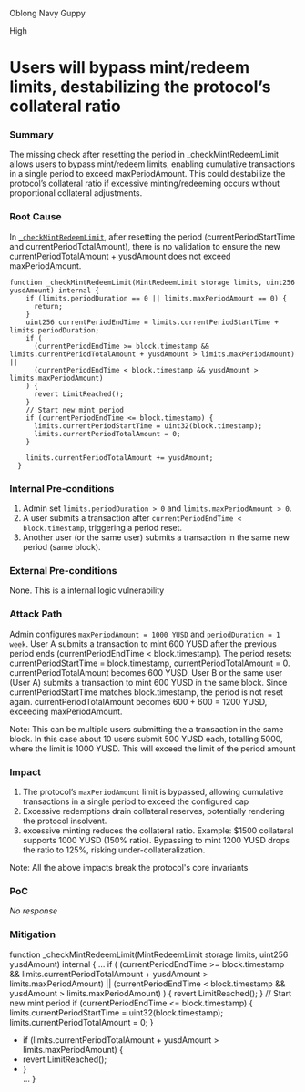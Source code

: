 Oblong Navy Guppy

High

# Users will bypass mint/redeem limits, destabilizing the protocol’s collateral ratio

### Summary

The missing check after resetting the period in _checkMintRedeemLimit allows users to bypass mint/redeem limits, enabling cumulative transactions in a single period to exceed maxPeriodAmount. This could destabilize the protocol’s collateral ratio if excessive minting/redeeming occurs without proportional collateral adjustments.

### Root Cause

In [`_checkMintRedeemLimit`](https://github.com/sherlock-audit/2025-04-aegis-op-grant/blob/main/aegis-contracts/contracts/AegisMinting.sol#L785-L803), after resetting the period (currentPeriodStartTime and currentPeriodTotalAmount), there is no validation to ensure the new currentPeriodTotalAmount + yusdAmount does not exceed maxPeriodAmount.

```solidity
function _checkMintRedeemLimit(MintRedeemLimit storage limits, uint256 yusdAmount) internal {
    if (limits.periodDuration == 0 || limits.maxPeriodAmount == 0) {
      return;
    }
    uint256 currentPeriodEndTime = limits.currentPeriodStartTime + limits.periodDuration;
    if (
      (currentPeriodEndTime >= block.timestamp && limits.currentPeriodTotalAmount + yusdAmount > limits.maxPeriodAmount) ||
      (currentPeriodEndTime < block.timestamp && yusdAmount > limits.maxPeriodAmount)
    ) {
      revert LimitReached();
    }
    // Start new mint period
    if (currentPeriodEndTime <= block.timestamp) {
      limits.currentPeriodStartTime = uint32(block.timestamp);
      limits.currentPeriodTotalAmount = 0;
    }

    limits.currentPeriodTotalAmount += yusdAmount;
  }
```

### Internal Pre-conditions

1. Admin set `limits.periodDuration > 0` and `limits.maxPeriodAmount > 0`.
2. A user submits a transaction after `currentPeriodEndTime < block.timestamp`, triggering a period reset.
3. Another user (or the same user) submits a transaction in the same new period (same block).

### External Pre-conditions

None. This is a internal logic vulnerability

### Attack Path

Admin configures `maxPeriodAmount = 1000 YUSD` and `periodDuration = 1 week`.
User A submits a transaction to mint 600 YUSD after the previous period ends (currentPeriodEndTime < block.timestamp).
The period resets: currentPeriodStartTime = block.timestamp, currentPeriodTotalAmount = 0.
currentPeriodTotalAmount becomes 600 YUSD.
User B or the same user (User A) submits a transaction to mint 600 YUSD in the same block.
Since currentPeriodStartTime matches block.timestamp, the period is not reset again.
currentPeriodTotalAmount becomes 600 + 600 = 1200 YUSD, exceeding maxPeriodAmount.

Note: This can be multiple users submitting the a transaction in the same block. In this case about 10 users submit 500 YUSD each, totalling 5000, where the limit is 1000 YUSD. This will exceed the limit of the period amount

### Impact

1. The protocol’s `maxPeriodAmount` limit is bypassed, allowing cumulative transactions in a single period to exceed the configured cap
2. Excessive redemptions drain collateral reserves, potentially rendering the protocol insolvent.
3. excessive minting reduces the collateral ratio.
Example: $1500 collateral supports 1000 YUSD (150% ratio). Bypassing to mint 1200 YUSD drops the ratio to 125%, risking under-collateralization.

Note: All the above impacts break the protocol's core invariants

### PoC

_No response_

### Mitigation

function _checkMintRedeemLimit(MintRedeemLimit storage limits, uint256 yusdAmount) internal {
...
if (
      (currentPeriodEndTime >= block.timestamp && limits.currentPeriodTotalAmount + yusdAmount > limits.maxPeriodAmount) ||
      (currentPeriodEndTime < block.timestamp && yusdAmount > limits.maxPeriodAmount)
    ) {
      revert LimitReached();
    }
    // Start new mint period
    if (currentPeriodEndTime <= block.timestamp) {
      limits.currentPeriodStartTime = uint32(block.timestamp);
      limits.currentPeriodTotalAmount = 0;
    }
+ if (limits.currentPeriodTotalAmount + yusdAmount > limits.maxPeriodAmount) {  
+  revert LimitReached();  
+ }  
...
}